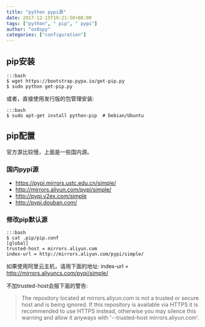```yaml
---
title: "python pypi源"
date: 2017-12-15T19:21:58+08:00
tags: ["python", " pip", " pypi"]
author: "ox0spy"
categories: ["configuration"]
---
```


## pip安装

    :::bash
    $ wget https://bootstrap.pypa.io/get-pip.py
    $ sudo python get-pip.py

或者，直接使用发行版的包管理安装:

    :::bash
    $ sudo apt-get install python-pip  # Debian/Ubuntu


## pip配置

官方源比较慢，上面是一些国内源。

### 国内pypi源
- https://pypi.mirrors.ustc.edu.cn/simple/
- http://mirrors.aliyun.com/pypi/simple/
- http://pypi.v2ex.com/simple
- http://pypi.douban.com/

### 修改pip默认源

    :::bash
    $ cat .pip/pip.conf
    [global]
    trusted-host = mirrors.aliyun.com
    index-url = http://mirrors.aliyun.com/pypi/simple/

如果使用阿里云主机，请用下面的地址:
index-url = http://mirrors.aliyuncs.com/pypi/simple/

不加trusted-host会报下面的警告:

> The repository located at mirrors.aliyun.com is not a trusted or secure host and is being ignored. If this repository is available via HTTPS it is recommended to use HTTPS instead, otherwise you may silence this warning and allow it anyways with '--trusted-host mirrors.aliyun.com'.